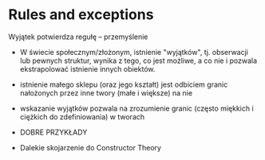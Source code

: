 # Rules and exceptions

Wyjątek potwierdza regułę – przemyślenie

- W świecie społecznym/złożonym, istnienie "wyjątków", 
tj. obserwacji lub pewnych struktur, wynika z tego, co jest możliwe, 
a co nie i pozwala ekstrapolować istnienie innych obiektów.
- istnienie małego sklepu (oraz jego kształt) jest odbiciem granic
nałożonych przez inne twory (małe i większe) na nie
- wskazanie wyjątków pozwala na zrozumienie granic (często miękkich i
ciężkich do zdefiniowania) w tworach
- DOBRE PRZYKŁADY



- Dalekie skojarzenie do Constructor Theory

